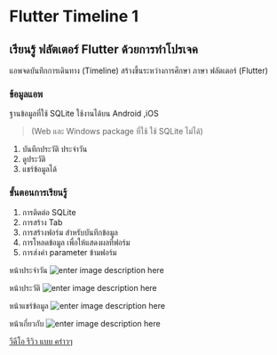 # Flutter Timeline 1

## **เรียนรู้ ฟลัตเตอร์ Flutter ด้วยการทำโปรเจค**

แอพจดบันทึกการเดินทาง (Timeline)
สร้างขึ้นระหว่างการศึกษา ภาษา ฟลัตเตอร์ (Flutter)

### ข้อมูลแอพ
ฐานข้อมูลที่ใช้ SQLite ใช้งานได้บน Android ,iOS

> (Web และ Windows package ที่ใช้ ใช้ SQLite ไม่ได้)

1. บันทึกประวัติ ประจำวัน
2. ดูประวัติ
3. แชร์ข้อมูลได้


### ขั้นตอนการเรียนรู้
1. การติดต่อ SQLite
2. การสร้าง Tab
3. การสร้างฟอร์ม สำหรับบันทึกข้อมูล
4. การโหลดข้อมูล เพื่อให้แสดงผลที่ฟอร์ม
5. การส่งค่า parameter ข้ามฟอร์ม


หน้าประจำวัน
![enter image description here](https://i.postimg.cc/BnXWJjqn/2021-05-01-12-13-00.png)

หน้าประวัติ
![enter image description here](https://i.postimg.cc/6QvDGF4s/2021-05-01-12-13-10.png)

หน้าแชร์ข้อมูล
![enter image description here](https://i.postimg.cc/VkTxvz6B/2021-05-01-12-13-23.png)

หน้าเกี่ยวกับ
![enter image description here](https://i.postimg.cc/cHGP7Tfv/2021-05-01-12-13-36.png)


[วีดีโอ รีวิว แบบ คร่าวๆ](https://www.youtube.com/watch?v=-WJ0J7yo7y4&ab_channel=WarapetchFreelanceProgramming)

